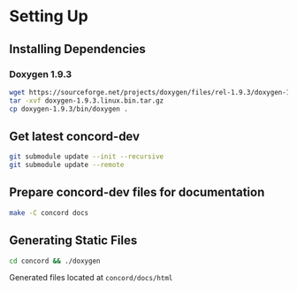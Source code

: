 # Setting Up

## Installing Dependencies
### Doxygen 1.9.3
```sh
wget https://sourceforge.net/projects/doxygen/files/rel-1.9.3/doxygen-1.9.3.linux.bin.tar.gz
tar -xvf doxygen-1.9.3.linux.bin.tar.gz
cp doxygen-1.9.3/bin/doxygen .
```

## Get latest concord-dev
```sh
git submodule update --init --recursive
git submodule update --remote
```

## Prepare concord-dev files for documentation
```sh
make -C concord docs
```

## Generating Static Files
```sh
cd concord && ./doxygen
```

Generated files located at `concord/docs/html`
